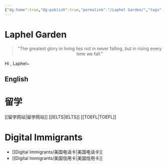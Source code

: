 ```yaml
---
{"dg-home":true,"dg-publish":true,"permalink":"/Laphel Garden/","tags":["gardenEntry"],"dgPassFrontmatter":true,"created":"2023-04-22T11:14:19.123+08:00","updated":"2023-04-22T16:26:46.366+08:00"}
---
```



# Laphel Garden

<center>
<blockquote> "The greatest glory in living lies not in never falling, but in rising every time we fall."
</blockquote>
</center>
Hi , Laphel~


## English



# 留学

[[留学网站\|留学网站]]
[[IELTS\|IELTS]]
[[TOEFL\|TOEFL]]

# Digital Immigrants

- [[Digital Immigrants/美国电话卡\|美国电话卡]]
- [[Digital Immigrants/美国信用卡\|美国信用卡]]